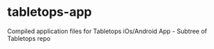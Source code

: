 # tabletops-app
Compiled application files for Tabletops iOs/Android App - Subtree of Tabletops repo
